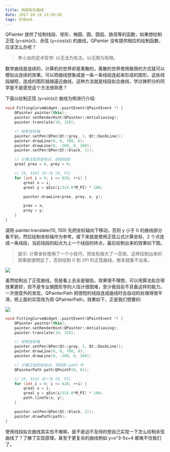 ```yaml
---
title: 线段拟合曲线
date: 2017-10-19 13:39:58
tags: QtBook
---
```


QPainter 提供了绘制线段、矩形、椭圆、圆、圆弧、路径等的函数，如果想绘制正弦 (y=sin(x))、余弦 (y=cos(x)) 的曲线，QPainter 没有提供相应的绘制函数，应该怎么办呢？

> 李小龙的武术哲学: 以无法为有法，以无限为有限。

数学曲线是连续的，计算机的世界却是离散的，离散的世界使用极限的方式就可以模拟出连续的效果。可以把曲线想象成是一条一条线段连起来形成的图形，这些线段越短，连成的图形就越逼近曲线，这种方法就是线段拟合曲线，学过微积分的同学是不是感觉这个方法很熟悉？

下面以绘制正弦 (y=sin(x)) 曲线为例进行介绍:

```cpp
void FittingCurveWidget::paintEvent(QPaintEvent *) {
    QPainter painter(this);
    painter.setRenderHint(QPainter::Antialiasing);
    painter.translate(10, 150);

    // 绘制坐标轴
    painter.setPen(QPen(Qt::gray, 1, Qt::DashLine));
    painter.drawLine(0, 0, 700, 0);
    painter.drawLine(0, -200, 0, 200);
    painter.setPen(QPen(Qt::black, 1));

    // 计算正弦的坐标点，绘制线段
    qreal prex = 0, prey = 0;

    // [0, 314] 归一为 [0, PI]
    for (int i = 0; i <= 628; ++i) {
        qreal x = i;
        qreal y = qSin(i/314.0*M_PI) * 100;

        painter.drawLine(prex, prey, x, y);

        prex = x;
        prey = y;
    }
}
```

<!--more-->

调用 painter.translate(10, 150) 先把坐标轴向下移动，否则 y 小于 0 的曲线部分看不到，然后绘制坐标轴作为参考。接下来就是使用正弦公式计算坐标，2 个点连成一条线段，当前线段的起点为上一个线段的终点，最后绘制出来的效果如下图。

> 提示: 计算坐标使用了一个小技巧，把坐标放大了一百倍，这样绘制出来的效果就很明显了，否则绘制 0 到 2PI 的正弦曲线，根本就看不出来。

![](/img/qtbook/paint/Paint-Fitting-Curve-1.png)

虽然绘制出了正弦曲线，但是看上去全是锯齿，效果很不理想，可以用算法拟合得效果更好，但不是专业搞图形学的人估计很困难，至少我目前不具备这样的能力。一次很意外的发现，QPainterPath 把很短的线段连成曲线时会自动的处理得很平滑，把上面的实现改为用 QPainterPath，效果如下，正是我们想要的:

![](/img/qtbook/paint/Paint-Fitting-Curve-2.png)

```cpp
void FittingCurveWidget::paintEvent(QPaintEvent *) {
    QPainter painter(this);
    painter.setRenderHint(QPainter::Antialiasing);
    painter.translate(10, 150);

    // 绘制坐标轴
    painter.setPen(QPen(Qt::gray, 1, Qt::DashLine));
    painter.drawLine(0, 0, 700, 0);
    painter.drawLine(0, -200, 0, 200);

    // 计算正弦的坐标点，添加到 path 中
    QPainterPath path(QPointF(0, 0));

    // [0, 314] 归一为 [0, PI]
    for (int i = 0; i <= 628; ++i) {
        qreal x = i;
        qreal y = qSin(i/314.0*M_PI) * 100;
        path.lineTo(x, y);
    }

    painter.setPen(QPen(Qt::black, 1));
    painter.drawPath(path);
}
```

使用线段拟合曲线其实也不难嘛，是不是迫不及待的想自己实现一下怎么绘制余弦曲线了？了解了实现原理，甚至于更复杂的曲线例如 y=x^3-5x+4 都难不住我们了。